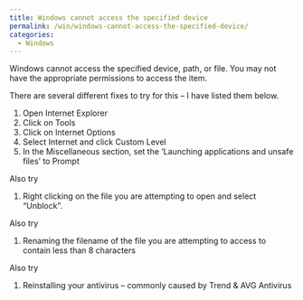 ```yaml
---
title: Windows cannot access the specified device
permalink: /win/windows-cannot-access-the-specified-device/
categories:
  - Windows
---
```

Windows cannot access the specified device, path, or file. You may not have the appropriate permissions to access the item. 

There are several different fixes to try for this – I have listed them below. 

  1. Open Internet Explorer 
  2. Click on Tools 
  3. Click on Internet Options 
  4. Select Internet and click Custom Level 
  5. In the Miscellaneous section, set the &#8216;Launching applications and unsafe files&#8217; to Prompt 

Also try 

  1. Right clicking on the file you are attempting to open and select &#8220;Unblock&#8221;. 

Also try 

  1. Renaming the filename of the file you are attempting to access to contain less than 8 characters 

Also try 

  1. Reinstalling your antivirus – commonly caused by Trend & AVG Antivirus
